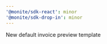 ```yaml
---
'@monite/sdk-react': minor
'@monite/sdk-drop-in': minor
---
```


New default invoice preview template
